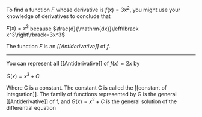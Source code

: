 To find a function *F* whose derivative is $f\left(x\right)=3x^2$, you might use your knowledge of derivatives to conclude that

$F\left(x\right)=x^3$ because $\frac{d}{\mathrm{dx}}\left\lbrack x^3\right\rbrack=3x^3$

The function *F* is an *[[Antiderivative]]* of *f*.

-------
You can represent **all** [[Antiderivative]] of $f\left(x\right)=2x$ by

$G\left(x\right)=x^3+C$

Where C is a constant. The constant C is called the [[constant of integration]]. The family of functions represented by G is the general [[Antiderivative]] of f, and $G\left(x\right)=x^2+C$ is the general solution of the differential equation